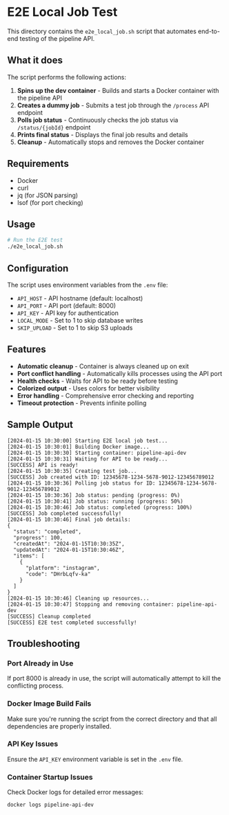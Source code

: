 # E2E Local Job Test

This directory contains the `e2e_local_job.sh` script that automates end-to-end testing of the pipeline API.

## What it does

The script performs the following actions:

1. **Spins up the dev container** - Builds and starts a Docker container with the pipeline API
2. **Creates a dummy job** - Submits a test job through the `/process` API endpoint
3. **Polls job status** - Continuously checks the job status via `/status/{jobId}` endpoint
4. **Prints final status** - Displays the final job results and details
5. **Cleanup** - Automatically stops and removes the Docker container

## Requirements

- Docker
- curl
- jq (for JSON parsing)
- lsof (for port checking)

## Usage

```bash
# Run the E2E test
./e2e_local_job.sh
```

## Configuration

The script uses environment variables from the `.env` file:

- `API_HOST` - API hostname (default: localhost)
- `API_PORT` - API port (default: 8000)
- `API_KEY` - API key for authentication
- `LOCAL_MODE` - Set to 1 to skip database writes
- `SKIP_UPLOAD` - Set to 1 to skip S3 uploads

## Features

- **Automatic cleanup** - Container is always cleaned up on exit
- **Port conflict handling** - Automatically kills processes using the API port
- **Health checks** - Waits for API to be ready before testing
- **Colorized output** - Uses colors for better visibility
- **Error handling** - Comprehensive error checking and reporting
- **Timeout protection** - Prevents infinite polling

## Sample Output

```
[2024-01-15 10:30:00] Starting E2E local job test...
[2024-01-15 10:30:01] Building Docker image...
[2024-01-15 10:30:30] Starting container: pipeline-api-dev
[2024-01-15 10:30:31] Waiting for API to be ready...
[SUCCESS] API is ready!
[2024-01-15 10:30:35] Creating test job...
[SUCCESS] Job created with ID: 12345678-1234-5678-9012-123456789012
[2024-01-15 10:30:36] Polling job status for ID: 12345678-1234-5678-9012-123456789012
[2024-01-15 10:30:36] Job status: pending (progress: 0%)
[2024-01-15 10:30:41] Job status: running (progress: 50%)
[2024-01-15 10:30:46] Job status: completed (progress: 100%)
[SUCCESS] Job completed successfully!
[2024-01-15 10:30:46] Final job details:
{
  "status": "completed",
  "progress": 100,
  "createdAt": "2024-01-15T10:30:35Z",
  "updatedAt": "2024-01-15T10:30:46Z",
  "items": [
    {
      "platform": "instagram",
      "code": "DHrbLqfv-ka"
    }
  ]
}
[2024-01-15 10:30:46] Cleaning up resources...
[2024-01-15 10:30:47] Stopping and removing container: pipeline-api-dev
[SUCCESS] Cleanup completed
[SUCCESS] E2E test completed successfully!
```

## Troubleshooting

### Port Already in Use
If port 8000 is already in use, the script will automatically attempt to kill the conflicting process.

### Docker Image Build Fails
Make sure you're running the script from the correct directory and that all dependencies are properly installed.

### API Key Issues
Ensure the `API_KEY` environment variable is set in the `.env` file.

### Container Startup Issues
Check Docker logs for detailed error messages:
```bash
docker logs pipeline-api-dev
```
